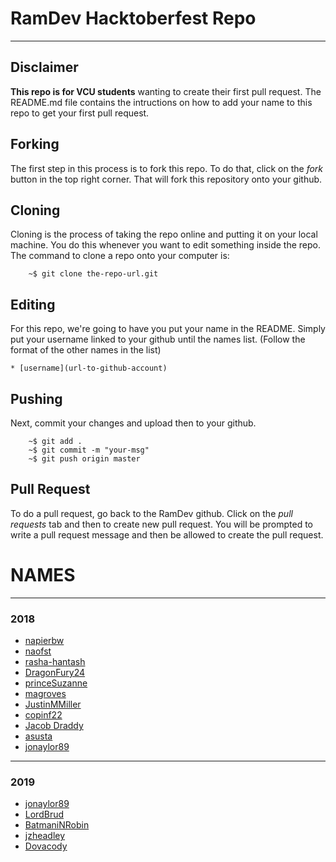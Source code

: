 # RamDev Hacktoberfest Repo

--------------------------------

## Disclaimer 

**This repo is for VCU students** wanting to create their first pull request. The
README.md file contains the intructions on how to add your name to this repo to
get your first pull request.

## Forking
The first step in this process is to fork this repo. To do that, click on the
*fork* button in the top right corner. That will fork this repository onto your
github.

## Cloning
Cloning is the process of taking the repo online and putting it on your local
machine. You do this whenever you want to edit something inside the repo. The
command to clone a repo onto your computer is:
```
    ~$ git clone the-repo-url.git
```

## Editing
For this repo, we're going to have you put your name in the README. Simply put
your username linked to your github until the names list. (Follow the format of 
the other names in the list)

```
* [username](url-to-github-account)
```

## Pushing
Next, commit your changes and upload then to your github.
```
    ~$ git add .
    ~$ git commit -m "your-msg"
    ~$ git push origin master
```

## Pull Request
To do a pull request, go back to the RamDev github. Click on the *pull requests* 
tab and then to create new pull request. You will be prompted to write a pull request
message and then be allowed to create the pull request.

# NAMES
-----------------

### 2018
- [napierbw](https://github.com/napierbw)
- [naofst](https://github.com/naofst)
- [rasha-hantash](https://github.com/rasha-hantash) 
- [DragonFury24](https://github.com/DragonFury24)
- [princeSuzanne](https://github.com/princeSuzanne)
- [magroves](https://github.com/magroves)
- [JustinMMiller](https://github.com/JustinMMiller)
- [copinf22](https://github.com/copinf22)
- [Jacob Draddy](https://github.com/jakedraddy)
- [asusta](https:github.com/asusta)
- [jonaylor89](https://github.com/jonaylor89)

---------------------------------

### 2019
- [jonaylor89](https://github.com/jonaylor89)
- [LordBrud](https://github.com/LordBrud)
- [BatmaniNRobin](https://github.com/BatmaniNRobin)
- [jzheadley](https://github.com/jzheadley)
- [Dovacody](https://github.com/Dovacody)

